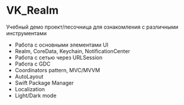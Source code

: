 # VK_Realm

Учебный демо проект/песочница для ознакомления с различными инструментами

*  Работа с основными элементами UI
*  Realm, CoreData, Keychain, NotificationCenter
*  Работа с сетью через URLSession
*  Работа с GDC
*  Coordinators pattern, MVC/MVVM
*  AutoLayout
*  Swift Package Manager
*  Localization
*  Light/Dark mode
